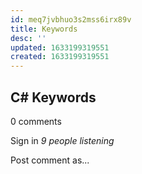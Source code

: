 ```yaml
---
id: meq7jvbhuo3s2mss6irx89v
title: Keywords
desc: ''
updated: 1633199319551
created: 1633199319551
---
```

## C# Keywords

0 comments

Sign in
_9 people listening_

Post comment as...

